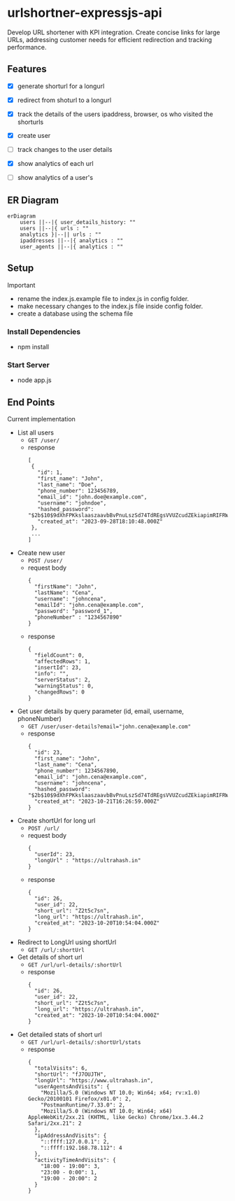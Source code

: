 # urlshortner-expressjs-api
Develop URL shortener with KPI integration. Create concise links for large URLs, addressing customer needs for efficient redirection and tracking performance.

 ## Features
 - [x] generate shorturl for a longurl
 - [x] redirect from shoturl to a longurl
 - [x] track the details of the users ipaddress, browser, os who visited the shorturls
 - [x] create user
 - [ ] track changes to the user details
 - [x] show analytics of each url
 - [ ] show analytics of a user's 


## ER Diagram
```mermaid
erDiagram
    users ||--|{ user_details_history: ""
    users ||--|{ urls : ""
    analytics }|--|| urls : ""
    ipaddresses ||--|{ analytics : ""
    user_agents ||--|{ analytics : ""
```


## Setup
> [!important]
> - rename the index.js.example file to index.js in config folder.
> - make necessary changes to the index.js file inside config folder.
> - create a database using the schema file

### Install Dependencies
- npm install

### Start Server
- node app.js


## End Points
Current implementation 

- List all users
  - `GET /user/`
  - response
    ```
    [
     {
       "id": 1,
       "first_name": "John",
       "last_name": "Doe",
       "phone_number": 123456789,
       "email_id": "john.doe@example.com",
       "username": "johndoe",
       "hashed_password": "$2b$10$9dXhFPKkslaaszaavbBvPnuLszSd74TdREgsVVUZcudZEkiapimRIFRW",
       "created_at": "2023-09-28T18:10:48.000Z"
     },
     ...
    ]
    ```
- Create new user
  - `POST /user/`
  - request body
    ```
    {
      "firstName": "John",
      "lastName": "Cena",
      "username": "johncena",
      "emailId": "john.cena@example.com",
      "password": "password_1",
      "phoneNumber" : "1234567890"
    }
    ```
  - response
    ```
    {
      "fieldCount": 0,
      "affectedRows": 1,
      "insertId": 23,
      "info": "",
      "serverStatus": 2,
      "warningStatus": 0,
      "changedRows": 0
    }
    ```
- Get user details by query parameter (id, email, username, phoneNumber) 
  - `GET /user/user-details?email="john.cena@example.com"`
  - response
    ```
    {
      "id": 23,
      "first_name": "John",
      "last_name": "Cena",
      "phone_number": 1234567890,
      "email_id": "john.cena@example.com",
      "username": "johncena",
      "hashed_password": "$2b$10$9dXhFPKkslaaszaavbBvPnuLszSd74TdREgsVVUZcudZEkiapimRIFRW",
      "created_at": "2023-10-21T16:26:59.000Z"
    }
    ```
- Create shortUrl for long url
  - `POST /url/`
  - request body
    ```
    {
      "userId": 23,
      "longUrl" : "https://ultrahash.in"
    }
    ```
  - response
    ```
    {
      "id": 26,
      "user_id": 22,
      "short_url": "Z2t5c7sn",
      "long_url": "https://ultrahash.in",
      "created_at": "2023-10-20T10:54:04.000Z"
    }
    ```
- Redirect to LongUrl using shortUrl
  - `GET /url/:shortUrl`
- Get details of short url
  - `GET /url/url-details/:shortUrl`
  - response
    ```
    {
      "id": 26,
      "user_id": 22,
      "short_url": "Z2t5c7sn",
      "long_url": "https://ultrahash.in",
      "created_at": "2023-10-20T10:54:04.000Z"
    }
    ```
- Get detailed stats of short url
  - `GET /url/url-details/:shortUrl/stats`
  - response
    ```
    {
      "totalVisits": 6,
      "shortUrl": "fJ7OUJTH",
      "longUrl": "https://www.ultrahash.in",
      "userAgentsAndVisits": {
        "Mozilla/5.0 (Windows NT 10.0; Win64; x64; rv:x1.0) Gecko/20100101 Firefox/x01.0": 2,
        "PostmanRuntime/7.33.0": 2,
        "Mozilla/5.0 (Windows NT 10.0; Win64; x64) AppleWebKit/2xx.21 (KHTML, like Gecko) Chrome/1xx.3.44.2 Safari/2xx.21": 2
      },
      "ipAddressAndVisits": {
        "::ffff:127.0.0.1": 2,
        "::ffff:192.168.78.112": 4
      },
      "activityTimeAndVisits": {
        "18:00 - 19:00": 3,
        "23:00 - 0:00": 1,
        "19:00 - 20:00": 2
      }
    }
    ```
